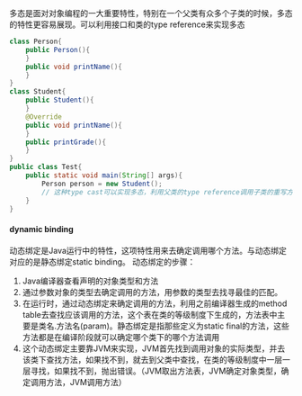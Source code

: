 多态是面对对象编程的一大重要特性，特别在一个父类有众多个子类的时候，多态的特性更容易展现。可以利用接口和类的type reference来实现多态

```java
class Person{
	public Person(){
	}
	public void printName(){
	}
}
class Student{
	public Student(){
	}
	@Override
	public void printName(){
	}
	public printGrade(){
	}
}
public class Test{
	public static void main(String[] args){
		Person person = new Student();  
		// 这种type cast可以实现多态，利用父类的type reference调用子类的重写方法，但是不能调用父类中没有的方法
	}
}
```

#### dynamic binding
动态绑定是Java运行中的特性，这项特性用来去确定调用哪个方法。与动态绑定对应的是静态绑定static binding。
动态绑定的步骤：
1. Java编译器查看声明的对象类型和方法
2. 通过参数对象的类型去确定调用的方法，用参数的类型去找寻最佳的匹配。
3. 在运行时，通过动态绑定来确定调用的方法，利用之前编译器生成的method table去查找应该调用的方法，这个表在类的等级制度下生成的，方法表中主要是类名.方法名(param)。静态绑定是指那些定义为static final的方法，这些方法都是在编译阶段就可以确定哪个类下的哪个方法调用
4. 这个动态绑定主要靠JVM来实现，JVM首先找到调用对象的实际类型，并去该类下查找方法，如果找不到，就去到父类中查找，在类的等级制度中一层一层寻找，如果找不到，抛出错误。（JVM取出方法表，JVM确定对象类型，确定调用方法，JVM调用方法）